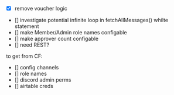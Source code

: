 - [x] remove voucher logic
- [] investigate potential infinite loop in fetchAllMessages() whilte statement
- [] make Member/Admin role names configable
- [] make approver count configable
- [] need REST?

to get from CF:

- [] config channels
- [] role names
- [] discord admin perms
- [] airtable creds
